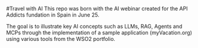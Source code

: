 #Travel with AI 
This repo was born with the AI webinar created for the API Addicts fundation in Spain in June 25. 

The goal is to illustrate key AI concepts such as LLMs, RAG, Agents and MCPs through the implementation of a sample application (myVacation.org) using various tools from the WSO2 portfolio.